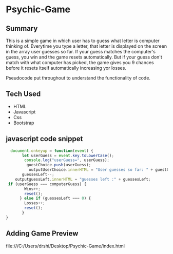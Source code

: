 # Psychic-Game

## Summary


This is a simple game in which user has to guess what letter is computer thinking of. Everytime you type a letter, that letter is displayed on the screen in the array user guesses so far. If your guess matches the computer's guess, you win and the game resets automatically. 
But if your guess don't match with what computer has picked, the game gives you 9 chances before it resets itself automatically increasing yor losses.

Pseudocode put throughout to understand the functionality of code.

## Tech Used
* HTML
* Javascript
* Css 
* Bootstrap

## javascript code snippet
```javascript
  document.onkeyup = function(event) {
       let userGuess = event.key.toLowerCase();
        console.log("userGuess=", userGuess);
         guestChoice.push(userGuess);
          outputUserChoice.innerHTML = "User guesses so far: " + guestChoice.join(",");
       guessesLeft--;
    outputguessLeft.innerHTML = "guesses left :" + guessesLeft;
 if (userGuess === computerGuess) {
        Wins++;
        reset();
      } else if (guessesLeft === 0) {
        Losses++;
        reset();
       }
}
```


## Adding Game Preview
file:///C:/Users/drshi/Desktop/Psychic-Game/index.html

